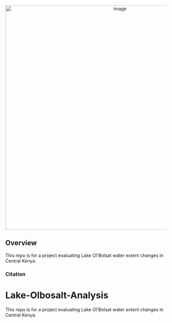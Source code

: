 <div style="text-align: center;">
  <a href="file:///C:/Users/e.wanjiku/Pictures/olbolsat.PNG">
    <img src="img/cover.png" alt="image" width="700">
  </a>
</div>

## Overview

This repo is for a project evaluating Lake Ol'Bolsat water extent changes in Central Kenya.

### Citation



# Lake-Olbosalt-Analysis

This repo is for a project evaluating Lake Ol'Bolsat water extent changes in Central Kenya.
